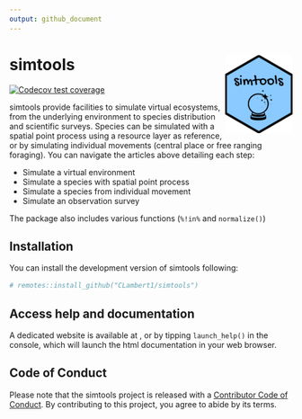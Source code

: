 ```yaml
---
output: github_document
---
```


<!-- README.md is generated from README.Rmd. Please edit that file -->



# simtools <img src="man/figures/logo.png" align="right" height="139" />


<!-- badges: start -->
[![Codecov test coverage](https://codecov.io/gh/CLambert1/simtools/branch/main/graph/badge.svg)](https://app.codecov.io/gh/CLambert1/simtools?branch=main)
<!-- badges: end -->

simtools provide facilities to simulate virtual ecosystems, from the underlying environment to species distribution and scientific surveys. Species can be simulated with a spatial point process using a resource layer as reference, or by simulating individual movements (central place or free ranging foraging). You can navigate the articles above detailing each step:

- Simulate a virtual environment
- Simulate a species with spatial point process
- Simulate a species from individual movement
- Simulate an observation survey

The package also includes various functions (`%!in%` and `normalize()`)

## Installation

You can install the development version of simtools following:


```r
# remotes::install_github("CLambert1/simtools")
```

## Access help and documentation

A dedicated website is available at , or by tipping `launch_help()` in the console, which will launch the html documentation in your web browser. 


## Code of Conduct
  
Please note that the simtools project is released with a [Contributor Code of Conduct](https://contributor-covenant.org/version/2/1/CODE_OF_CONDUCT.html). By contributing to this project, you agree to abide by its terms.
